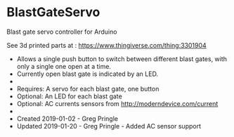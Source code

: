 # BlastGateServo
Blast gate servo controller for Arduino

See 3d printed parts at : https://www.thingiverse.com/thing:3301904

 *   Allows a single push button to switch between different blast gates, with only a single one open at a time.
 *   Currently open blast gate is indicated by an LED.
 *   
 *   Requires:  A servo for each blast gate, one button
 *   Optional: An LED for each blast gate
 *   Optional: AC currents sensors from http://moderndevice.com/current
 *   
 *   Created 2019-01-02 - Greg Pringle
 *   Updated 2019-01-20 - Greg Pringle - Added AC sensor support
